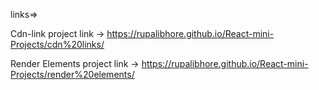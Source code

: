links=>

Cdn-link project link -> https://rupalibhore.github.io/React-mini-Projects/cdn%20links/

Render Elements project link -> https://rupalibhore.github.io/React-mini-Projects/render%20elements/
